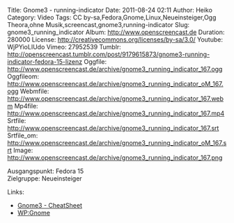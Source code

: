 Title: Gnome3 - running-indicator
Date: 2011-08-24 02:11
Author: Heiko
Category: Video
Tags: CC by-sa,Fedora,Gnome,Linux,Neueinsteiger,Ogg Theora,ohne Musik,screencast,gnome3,running-indicator
Slug: gnome3_running_indicator
Album: http://www.openscreencast.de
Duration: 280000
License: http://creativecommons.org/licenses/by-sa/3.0/
Youtube: WjPYioLIUdo
Vimeo: 27952539
Tumblr: http://openscreencast.tumblr.com/post/9179615873/gnome3-running-indicator-fedora-15-lizenz
Oggfile: http://www.openscreencast.de/archive/gnome3_running_indicator_167.ogg
Oggfileom: http://www.openscreencast.de/archive/gnome3_running_indicator_oM_167.ogg
Webmfile: http://www.openscreencast.de/archive/gnome3_running_indicator_167.webm
Mp4file: http://www.openscreencast.de/archive/gnome3_running_indicator_167.mp4
Srtfile: http://www.openscreencast.de/archive/gnome3_running_indicator_167.srt
Srtfile_om: http://www.openscreencast.de/archive/gnome3_running_indicator_oM_167.srt
Image: http://www.openscreencast.de/archive/gnome3_running_indicator_167.png

Ausgangspunkt: Fedora 15  
Zielgruppe: Neueinsteiger  

Links:

  * [Gnome3 - CheatSheet](http://live.gnome.org/GnomeShell/CheatSheet "Link zu gnome.org" )
  * [WP:Gnome](http://de.wikipedia.org/wiki/Gnome "Link zu Wikipedia Gnome" )

